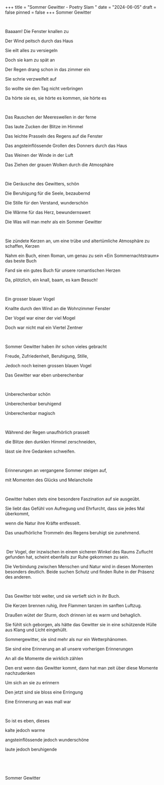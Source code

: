 +++
title = "Sommer Gewitter - Poetry Slam "
date = "2024-06-05"
draft = false
pinned = false
+++
Sommer Gewitter

 

Baaaam! Die Fenster knallen zu

Der Wind peitsch durch das Haus 

Sie eilt alles zu versiegeln 

Doch sie kam zu spät an

Der Regen drang schon in das zimmer ein 

Sie schrie verzweifelt auf 

So wollte sie den Tag nicht verbringen 

Da hörte sie es, sie hörte es kommen, sie hörte es 

 

Das Rauschen der Meereswellen in der ferne 

Das laute Zucken der Blitze im Himmel 

Das leichte Prasseln des Regens auf die Fenster 

Das angsteinflössende Grollen des Donners durch das Haus 

Das Weinen der Winde in der Luft 

Das Ziehen der grauen Wolken durch die Atmosphäre 

 

Die Geräusche des Gewitters, schön 

Die Beruhigung für die Seele, bezaubernd 

Die Stille für den Verstand, wunderschön 

Die Wärme für das Herz, bewundernswert 

Die Was will man mehr als ein Sommer Gewitter 

 

Sie zündete Kerzen an, um eine trübe und altertümliche Atmosphäre zu schaffen, Kerzen 

Nahm ein Buch, einen Roman, um genau zu sein «Ein Sommernachtstraum» das beste Buch

Fand sie ein gutes Buch für unsere romantischen Herzen 

Da, plötzlich, ein knall, baam, es kam Besuch! 

 

Ein grosser blauer Vogel 

Knallte durch den Wind an die Wohnzimmer Fenster 

Der Vogel war einer der viel Mogel 

Doch war nicht mal ein Viertel Zentner 

 

Sommer Gewitter haben ihr schon vieles gebracht 

Freude, Zufriedenheit, Beruhigung, Stille, 

Jedoch noch keinen grossen blauen Vogel 

Das Gewitter war eben unberechenbar 

 

Unberechenbar schön 

Unberechenbar beruhigend 

Unberechenbar magisch 

 

Während der Regen unaufhörlich prasselt 

die Blitze den dunklen Himmel zerschneiden, 

lässt sie ihre Gedanken schweifen. 

 

Erinnerungen an vergangene Sommer steigen auf, 

mit Momenten des Glücks und Melancholie 

 

Gewitter haben stets eine besondere Faszination auf sie ausgeübt.

Sie liebt das Gefühl von Aufregung und Ehrfurcht, dass sie jedes Mal überkommt, 

wenn die Natur ihre Kräfte entfesselt.

Das unaufhörliche Trommeln des Regens beruhigt sie zunehmend.

 

 Der Vogel, der inzwischen in einem sicheren Winkel des Raums Zuflucht gefunden hat, scheint ebenfalls zur Ruhe gekommen zu sein. 

Die Verbindung zwischen Menschen und Natur wird in diesen Momenten besonders deutlich. Beide suchen Schutz und finden Ruhe in der Präsenz des anderen.

 

Das Gewitter tobt weiter, und sie vertieft sich in ihr Buch. 

Die Kerzen brennen ruhig, ihre Flammen tanzen im sanften Luftzug. 

Draußen wütet der Sturm, doch drinnen ist es warm und behaglich. 

Sie fühlt sich geborgen, als hätte das Gewitter sie in eine schützende Hülle aus Klang und Licht eingehüllt.

Sommergewitter, sie sind mehr als nur ein Wetterphänomen. 

Sie sind eine Erinnerung an all unsere vorherigen Erinnerungen 

An all die Momente die wirklich zählen 

Den erst wenn das Gewitter kommt, dann hat man zeit über diese Momente nachzudenken

Um sich an sie zu erinnern 

Den jetzt sind sie bloss eine Erringung

Eine Erinnerung an was mall war 

 

So ist es eben, dieses 

kalte jedoch warme 

angsteinflössende jedoch wunderschöne 

laute jedoch beruhigende 

 

 

Sommer Gewitter